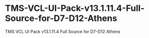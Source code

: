 # TMS-VCL-UI-Pack-v13.1.11.4-Full-Source-for-D7-D12-Athens
TMS VCL UI Pack v13.1.11.4 Full Source for D7-D12 Athens
